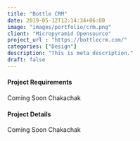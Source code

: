 ```yaml
---
title: "Bottle CRM"
date: 2019-05-12T12:14:34+06:00
image: "images/portfolio/crm.png"
client: "Micropyramid Opensource"
project_url : "https://bottlecrm.com/"
categories: ["Design"]
description: "This is meta description."
draft: false
---
```


#### Project Requirements

Coming Soon Chakachak

#### Project Details

Coming Soon Chakachak